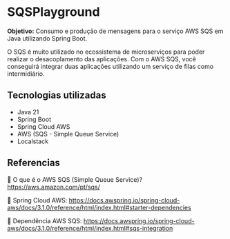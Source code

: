 # SQSPlayground

**Objetivo:**  Consumo e produção de mensagens para o serviço AWS SQS em Java utilizando Spring Boot.

O SQS é muito utilizado no ecossistema de microserviços para poder realizar o desacoplamento das aplicações. Com o AWS SQS, você conseguirá integrar duas aplicações utilizando um serviço de filas como intermidiário.
## Tecnologias utilizadas

- Java 21
- Spring Boot
- Spring Cloud AWS
- AWS (SQS - Simple Queue Service)
- Localstack

## Referencias

🔗 O que é o AWS SQS (Simple Queue Service)?
https://aws.amazon.com/pt/sqs/

🔗 Spring Cloud AWS:
https://docs.awspring.io/spring-cloud-aws/docs/3.1.0/reference/html/index.html#starter-dependencies

🔗 Dependência AWS SQS:
https://docs.awspring.io/spring-cloud-aws/docs/3.1.0/reference/html/index.html#sqs-integration
